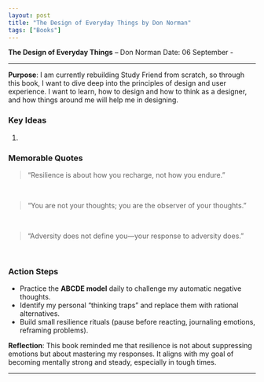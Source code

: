 ```yaml
---
layout: post
title: "The Design of Everyday Things by Don Norman"
tags: ["Books"]
---
```


**The Design of Everyday Things** – Don Norman
Date: 06 September -

---

**Purpose**: I am currently rebuilding Study Friend from scratch, so through this book, I want to dive deep into the principles of design and user experience. I want to learn, how to design and how to think as a designer, and how things around me will help me in designing.

### Key Ideas

1.

### Memorable Quotes
> “Resilience is about how you recharge, not how you endure.”

<br/>

> “You are not your thoughts; you are the observer of your thoughts.”

<br/>

> “Adversity does not define you—your response to adversity does.”

<br/>

### Action Steps
- Practice the **ABCDE model** daily to challenge my automatic negative thoughts.
- Identify my personal “thinking traps” and replace them with rational alternatives.
- Build small resilience rituals (pause before reacting, journaling emotions, reframing problems).

**Reflection**: This book reminded me that resilience is not about suppressing emotions but about mastering my responses. It aligns with my goal of becoming mentally strong and steady, especially in tough times.

---
